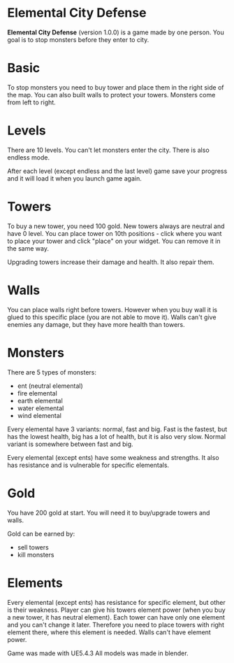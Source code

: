 # Elemental City Defense

**Elemental City Defense** (version 1.0.0) is a game made by one person. You goal is to stop monsters before they enter to city.

# Basic

To stop monsters you need to buy tower and place them in the right side of the map. You can also built walls to protect your towers.
Monsters come from left to right.

# Levels

There are 10 levels. You can't let monsters enter the city.
There is also endless mode.

After each level (except endless and the last level) game save your progress and it will load it when you launch game again.

# Towers

To buy a new tower, you need 100 gold. New towers always are neutral and have 0 level.
You can place tower on 10th positions - click where you want to place your tower and click "place" on your widget. You can remove it in the same way.

Upgrading towers increase their damage and health. It also repair them.

# Walls

You can place walls right before towers. However when you buy wall it is glued to this specific place (you are not able to move it). Walls can't give enemies any damage, but they have more health than towers.

# Monsters

There are 5 types of monsters:
- ent (neutral elemental)
- fire elemental
- earth elemental
- water elemental
- wind elemental

Every elemental have 3 variants: normal, fast and big. Fast is the fastest, but has the lowest health, big has a lot of health, but it is also very slow. Normal variant is somewhere between fast and big.

Every elemental (except ents) have some weakness and strengths. It also has resistance and is vulnerable for specific elementals.

# Gold

You have 200 gold at start. You will need it to buy/upgrade towers and walls.

Gold can be earned by:
  - sell towers
  - kill monsters

# Elements

Every elemental (except ents) has resistance for specific element, but other is their weakness. Player can give his towers element power (when you buy a new tower, it has neutral element). Each tower can have only one element and you can't change it later. Therefore you need to place towers with right element there, where this element is needed.
Walls can't have element power.

Game was made with UE5.4.3
All models was made in blender.
